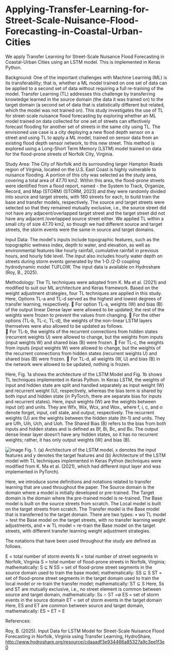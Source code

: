 # Applying-Transfer-Learning-for-Street-Scale-Nuisance-Flood-Forecasting-in-Coastal-Urban-Cities
We apply Transfer Learning for Street-Scale Nuisance Flood Forecasting in Coastal-Urban Cities using an LSTM model. This is implemented in Keras Python.

Background: One of the important challenges with Machine Learning (ML) is its transferability; that is, whether a ML model trained on one set of data can be applied to a second set of data without requiring a full re-training of the model. Transfer Learning (TL) addresses this challenge by transferring knowledge learned in the source domain (the data it was trained on) to the target domain (a second set of data that is statistically different but related, which the model was not trained on). This study investigates the use of TL for street-scale nuisance flood forecasting by exploring whether an ML model trained on data collected for one set of streets can effectively forecast flooding for another set of streets in the same city using TL. The envisioned use case is a city deploying a new flood depth sensor on a street and using TL to apply a ML model, trained on sensor data from an existing flood depth sensor network, to this new street. This method is explored using a Long-Short Term Memory (LSTM) model trained on data for the flood-prone streets of Norfolk City, Virginia. 

Study Area: The City of Norfolk and its surrounding larger Hampton Roads region of Virginia, located on the U.S. East Coast is highly vulnerable to nuisance flooding. A portion of this city was selected as the study area, covering a total area of 47.70 km2. Within this area, the flood-prone streets were identified from a flood report, named - the System to Track, Organize, Record, and Map (STORM) (STORM, 2023) and they were randomly divided into source and target streets, with 180 streets for each, to build train the base and transfer models, respectively. The source and target streets were selected so that they remained mutually exclusive, i.e., the source street did not have any adjacent/overlapped target street and the target street did not have any adjacent /overlapped source street either. We applied TL within a small city of size 47.70 km2, so though we had different source and target streets, the storm events were the same in source and target domains.

Input Data: The model's inputs include topographic features, such as the topographic wetness index, depth to water, and elevation, as well as environmental features like hourly rainfall, cumulative rainfall in previous hours, and hourly tide level. The input also includes hourly water depth on streets during storm events generated by the 1-D /2-D coupling hydrodynamic model TUFLOW. The input data is available on Hydroshare (Roy, B., 2025).

Methodology: The TL techniques were adopted from K. Ma et al. (2021) and modified to suit our ML architecture and Keras framework. Based on the weight adjustment strategies, four TL techniques are applied in this study. Here, Options TL-a and TL-d served as the highest and lowest degrees of transfer learning, respectively. 
	For option TL-a, weights (W) and bias (B) of the output linear Dense layer were allowed to be updated; the rest of the weights were frozen to prevent the values from changing. 
	For the other options (TL-b, TL-c, TL-d), the weights of the non-linear LSTM layers themselves were also allowed to be updated as follows.   
	For TL-b, the weights of the recurrent connections from hidden states (recurrent weights U) were allowed to change, but the weights from inputs (input weights W) and shared bias (B) were frozen. 
	For TL-c, the weights from inputs (input weights W) were allowed to change, but the weights of the recurrent connections from hidden states (recurrent weights U) and shared bias (B) were frozen.
	For TL-d, all weights (W, U) and bias (B) in the network were allowed to be updated, nothing is frozen.

Here, Fig. 1a shows the architecture of the LSTM Model and Fig. 1b shows TL techniques implemented in Keras Python. In Keras LSTM, the weights of input and hidden state are split and handled separately as input weight (W) and recurrent weight (U), respectively, whereas the bias term is shared by both input and hidden state (in PyTorch, there are separate bias for inputs and recurrent states). Here, input weights (W) are the weights between input (xt) and units. They are Wfx, Wix, Wcx, and Wox., where f, i, c, and o denote forget, input, cell state, and output, respectively. The recurrent weights (U) are the weights between the hidden state (ht-1) and units. They are Ufh, Uih, Uch, and Uoh. The Shared Bias (B) refers to the bias from both inputs and hidden states and is defined as Bf, Bi, Bc, and Bo. The output dense linear layer doesn’t have any hidden states, so it has no recurrent weights; rather, it has only output weights (W) and bias (B). 


![image](https://github.com/user-attachments/assets/96f0f73a-edd0-41db-aa20-0be30901755a)
Fig. 1. (a) Architecture of the LSTM model, x denotes the input features and y denotes the target features and (b) Architecture of the LSTM model with TL techniques implemented in Keras Python (techniques were modified from K. Ma et al. (2021), which had different input layer and was implemented in PyTorch).

Here, we introduce some definitions and notations related to transfer learning that are used throughout the paper. The Source domain is the domain where a model is initially developed or pre-trained. The Target domain is the domain where the pre-trained model is re-trained. The Base model is built on the source streets from scratch. The Local model is built on the target streets from scratch. The Transfer model is the Base model that is transferred to the target domain. There are two types:
•	wo TL model = test the Base model on the target streets, with no transfer learning weight adjustments, and
•	w TL model = re-train the Base model on the target streets, with different transfer learning weight adjustment strategies. 

The notations that have been used throughout the study are defined as follows.

E = total number of storm events
N = total number of street segments in Norfolk, Virginia
S = total number of flood-prone streets in Norfolk, Virginia; mathematically: S ⊆ N
SS = set of flood-prone street segments in the source domain used to train the base model; mathematically: SS ⊆ S
ST = set of flood-prone street segments in the target domain used to train the local model or re-train the transfer model; mathematically: ST ⊆ S
Here, Ss and ST are mutually exclusive, i.e., no street element is common between source and target domain, mathematically: Ss ∩ ST =∅
ES = set of storm events in the source domain
ET = set of storm events in the target domain
Here, ES and ET are common between source and target domain, mathematically: ES = ET  = E




References: 

Roy, B. (2025). Input Data for LSTM Model for Street-Scale Nuisance Flood Forecasting in Norfolk, Virginia using Transfer Learning, HydroShare, http://www.hydroshare.org/resource/cdaaadf3e934466a85327a9c3ee1f3e0
